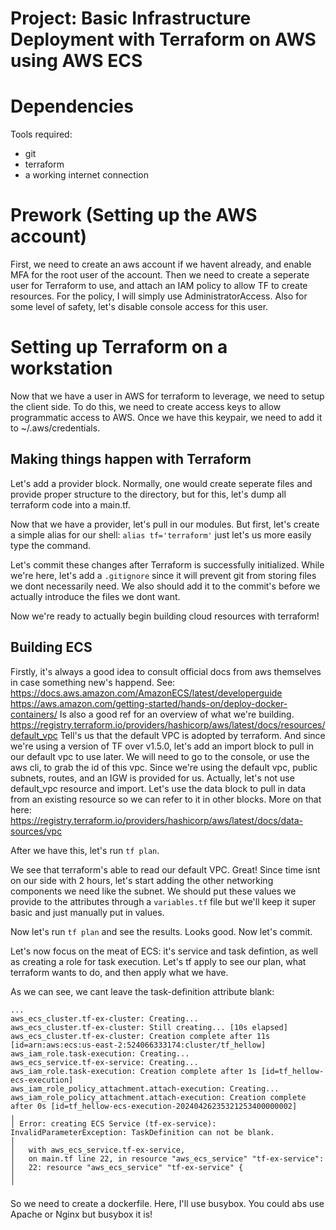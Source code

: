 # Project: Basic Infrastructure Deployment with Terraform on AWS using AWS ECS
# Dependencies
Tools required:
- git
- terraform
- a working internet connection

# Prework (Setting up the AWS account)
First, we need to create an aws account if we havent already, and enable MFA
for the root user of the account. Then we need to create a seperate user for
Terraform to use, and attach an IAM policy to allow TF to create resources.
For the policy, I will simply use AdministratorAccess. Also for some level of
safety, let's disable console access for this user.

# Setting up Terraform on a workstation
Now that we have a user in AWS for terraform to leverage, we need to setup the
client side. To do this, we need to create access keys to allow programmatic
access to AWS. Once we have this keypair, we need to add it to ~/.aws/credentials.

## Making things happen with Terraform
Let's add a provider block. Normally, one would create seperate files and provide proper
structure to the directory, but for this, let's dump all terraform code into a main.tf.

Now that we have a provider, let's pull in our modules. But first, let's create a simple alias
for our shell: `alias tf='terraform'` just let's us more easily type the command.

Let's commit these changes after Terraform is successfully initialized. While we're here, let's
add a `.gitignore` since it will prevent git from storing files we dont necessarily need. We also
should add it to the commit's before we actually introduce the files we dont want.

Now we're ready to actually begin building cloud resources with terraform!

## Building ECS
Firstly, it's always a good idea to consult official docs from aws themselves
in case something new's happend.
See: https://docs.aws.amazon.com/AmazonECS/latest/developerguide
https://aws.amazon.com/getting-started/hands-on/deploy-docker-containers/
Is also a good ref for an overview of what we're building.
https://registry.terraform.io/providers/hashicorp/aws/latest/docs/resources/default_vpc
Tell's us that the default VPC is adopted by terraform. And since we're using a version of TF
over v1.5.0, let's add an import block to pull in our default vpc to use later. We will need
to go to the console, or use the aws cli, to grab the id of this vpc. Since we're using the default
vpc, public subnets, routes, and an IGW is provided for us. Actually, let's not use default_vpc resource
and import. Let's use the data block to pull in data from an existing resource so we can refer to it
in other blocks. More on that here: https://registry.terraform.io/providers/hashicorp/aws/latest/docs/data-sources/vpc

After we have this, let's run `tf plan`.

We see that terraform's able to read our default VPC. Great! Since time isnt on our side with 2 hours, let's
start adding the other networking components we need like the subnet. We should put these values we provide
to the attributes through a `variables.tf` file but we'll keep it super basic and just manually put in values.

Now let's run `tf plan` and see the results. Looks good. Now let's commit.

Let's now focus on the meat of ECS: it's service and task defintion, as well as creating a role for task
execution. Let's tf apply to see our plan, what terraform wants to do, and then apply what we have.

As we can see, we cant leave the task-definition attribute blank:
```
...
aws_ecs_cluster.tf-ex-cluster: Creating...
aws_ecs_cluster.tf-ex-cluster: Still creating... [10s elapsed]
aws_ecs_cluster.tf-ex-cluster: Creation complete after 11s [id=arn:aws:ecs:us-east-2:524066333174:cluster/tf_hellow]
aws_iam_role.task-execution: Creating...
aws_ecs_service.tf-ex-service: Creating...
aws_iam_role.task-execution: Creation complete after 1s [id=tf_hellow-ecs-execution]
aws_iam_role_policy_attachment.attach-execution: Creating...
aws_iam_role_policy_attachment.attach-execution: Creation complete after 0s [id=tf_hellow-ecs-execution-20240426235321253400000002]
╷
│ Error: creating ECS Service (tf-ex-service): InvalidParameterException: TaskDefinition can not be blank.
│
│   with aws_ecs_service.tf-ex-service,
│   on main.tf line 22, in resource "aws_ecs_service" "tf-ex-service":
│   22: resource "aws_ecs_service" "tf-ex-service" {
│
╵
```

So we need to create a dockerfile. Here, I'll use busybox. You could abs use Apache or Nginx but busybox it is!
